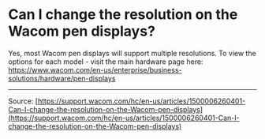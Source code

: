 # Can I change the resolution on the Wacom pen displays?

Yes, most Wacom pen displays will support multiple resolutions. To view the options for each model - visit the main hardware page here: https://www.wacom.com/en-us/enterprise/business-solutions/hardware/pen-displays

---
Source: [https://support.wacom.com/hc/en-us/articles/1500006260401-Can-I-change-the-resolution-on-the-Wacom-pen-displays](https://support.wacom.com/hc/en-us/articles/1500006260401-Can-I-change-the-resolution-on-the-Wacom-pen-displays)
